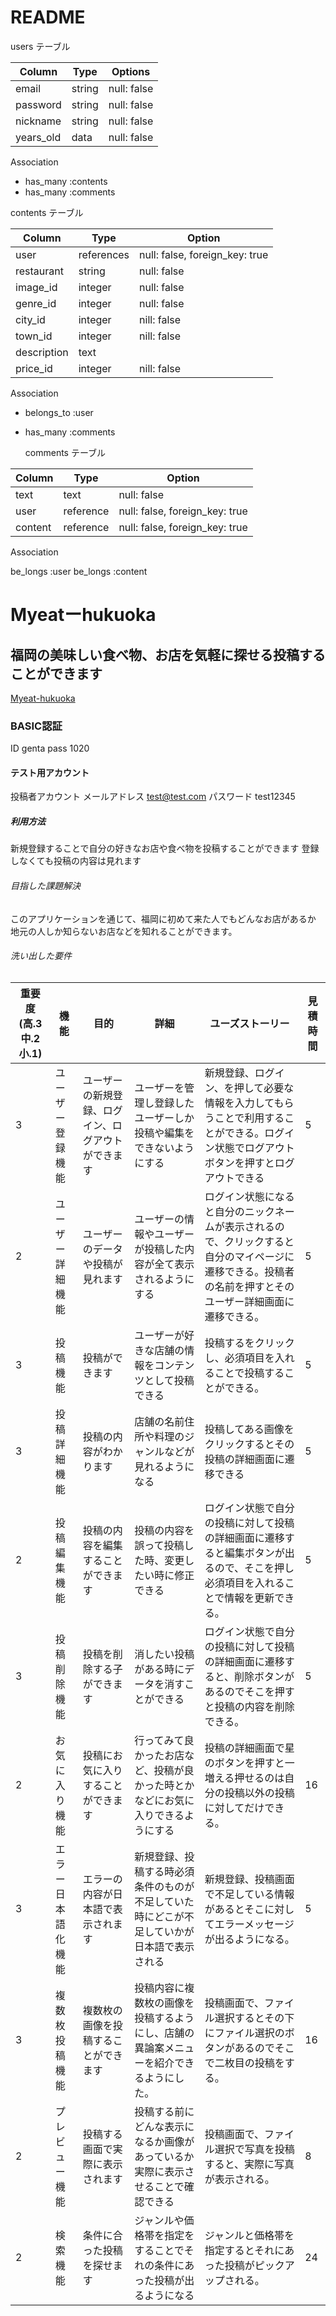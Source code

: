 # README

users  テーブル

| Column    | Type   | Options     |
| --------- | ------ | ------------|
| email     | string | null: false |
| password  | string | null: false |
| nickname  | string | null: false |
| years_old | data   | null: false |

  Association

  - has_many :contents
  - has_many :comments

  contents テーブル

| Column        | Type       | Option                         |
| ------------- | ---------- | ------------------------------ |
| user          | references | null: false, foreign_key: true |
| restaurant    | string     | null: false                    |
| image_id      | integer    | null: false                    | 
| genre_id      | integer    | null: false                    |
| city_id       | integer    | nill: false                    |
| town_id       | integer    | nill: false                    |
| description   | text       |                                |
| price_id      | integer    | nill: false                    |


  Association

- belongs_to :user
- has_many :comments

  comments テーブル


| Column    | Type      | Option                         |
| --------- | --------- | ------------------------------ |
| text      | text      | null: false                    |
| user      | reference | null: false, foreign_key: true |
| content   | reference | null: false, foreign_key: true |

   Association

   be_longs :user
   be_longs :content


# Myeatーhukuoka
 ## 福岡の美味しい食べ物、お店を気軽に探せる投稿することができます
 [Myeat-hukuoka](http://3.114.131.61/ "Myeat-hukuoka")
### BASIC認証
  ID genta
  pass 1020
  #### テスト用アカウント
  投稿者アカウント
    メールアドレス test@test.com
    パスワード  test12345
  ##### 利用方法
  新規登録することで自分の好きなお店や食べ物を投稿することができます
  登録しなくても投稿の内容は見れます
  ###### 目指した課題解決
  このアプリケーションを通じて、福岡に初めて来た人でもどんなお店があるか
  地元の人しか知らないお店などを知れることができます。
  ###### 洗い出した要件

  | 重要度(高.3中.2小.1) |機能               | 目的                                   | 詳細               | ユーズストーリー            | 見積時間|
  | ------------------ |----------------- | -------------------------------------- | ----------------- | ------------------------ | ------ |
  | 3 | ユーザー登録機能  | ユーザーの新規登録、ログイン、ログアウトができます | ユーザーを管理し登録したユーザーしか投稿や編集をできないようにする | 新規登録、ログイン、を押して必要な情報を入力してもらうことで利用することができる。ログイン状態でログアウトボタンを押すとログアウトできる | 5 |
  | 2 | ユーザー詳細機能  | ユーザーのデータや投稿が見れます | ユーザーの情報やユーザーが投稿した内容が全て表示されるようにする | ログイン状態になると自分のニックネームが表示されるので、クリックすると自分のマイページに遷移できる。投稿者の名前を押すとそのユーザー詳細画面に遷移できる。 |5|
  | 3 | 投稿機能 | 投稿ができます | ユーザーが好きな店舗の情報をコンテンツとして投稿できる|投稿するをクリックし、必須項目を入れることで投稿することができる。|5|
  | 3 | 投稿詳細機能 | 投稿の内容がわかります | 店舗の名前住所や料理のジャンルなどが見れるようになる|投稿してある画像をクリックするとその投稿の詳細画面に遷移できる|5|
  | 2 | 投稿編集機能 | 投稿の内容を編集することができます | 投稿の内容を誤って投稿した時、変更したい時に修正できる|ログイン状態で自分の投稿に対して投稿の詳細画面に遷移すると編集ボタンが出るので、そこを押し必須項目を入れることで情報を更新できる。|5|
  | 3 | 投稿削除機能 | 投稿を削除する子ができます | 消したい投稿がある時にデータを消すことができる|ログイン状態で自分の投稿に対して投稿の詳細画面に遷移すると、削除ボタンがあるのでそこを押すと投稿の内容を削除できる。|5|
  | 2 | お気に入り機能 | 投稿にお気に入りすることができます | 行ってみて良かったお店など、投稿が良かった時とかなどにお気に入りできるようにする |投稿の詳細画面で星のボタンを押すと一増える押せるのは自分の投稿以外の投稿に対してだけできる。|16|
  | 3 | エラー日本語化機能 | エラーの内容が日本語で表示されます | 新規登録、投稿する時必須条件のものが不足していた時にどこが不足していかが日本語で表示される| 新規登録、投稿画面で不足している情報があるとそこに対してエラーメッセージが出るようになる。| 5 |
  | 3 | 複数枚投稿機能 | 複数枚の画像を投稿することができます | 投稿内容に複数枚の画像を投稿するようにし、店舗の異論案メニューを紹介できるようにした。| 投稿画面で、ファイル選択するとその下にファイル選択のボタンがあるのでそこで二枚目の投稿をする。| 16 |
  | 2 | プレビュー機能 | 投稿する画面で実際に表示されます | 投稿する前にどんな表示になるか画像があっているか実際に表示させることで確認できる| 投稿画面で、ファイル選択で写真を投稿すると、実際に写真が表示される。| 8 |
  | 2 | 検索機能 | 条件に合った投稿を探せます | ジャンルや価格帯を指定をすることでそれの条件にあった投稿が出るようになる| ジャンルと価格帯を指定するとそれにあった投稿がピックアップされる。|24|

